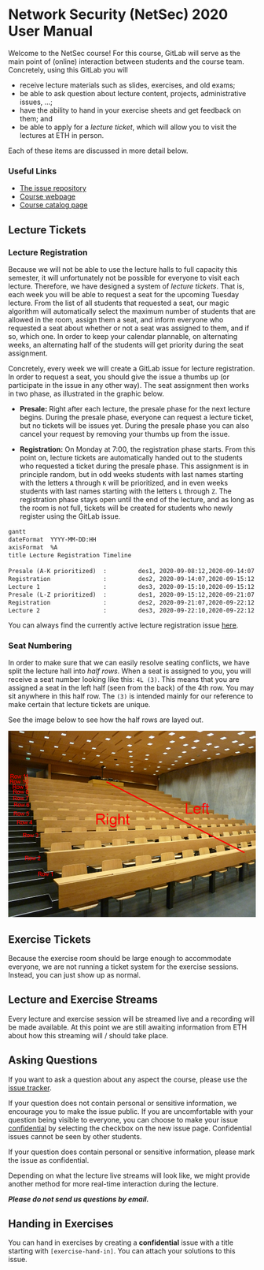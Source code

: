 # Network Security (NetSec) 2020 User Manual

Welcome to the NetSec course! For this course, GitLab will serve as the main point of (online) interaction between
students and the course team. Concretely, using this GitLab you will

- receive lecture materials such as slides, exercises, and old exams;
- be able to ask question about lecture content, projects, administrative issues, ...;
- have the ability to hand in your exercise sheets and get feedback on them; and
- be able to apply for a _lecture ticket_, which will allow you to visit the lectures at ETH in person.

Each of these items are discussed in more detail below.

### Useful Links

- [The issue repository](https://gitlab.inf.ethz.ch/PRV-PERRIG/netsec-course/netsec-2020-issues/-/issues)
- [Course webpage](https://netsec.ethz.ch/courses/netsec-2020/)
- [Course catalog page](http://vvz.ethz.ch/Vorlesungsverzeichnis/lerneinheit.view?lerneinheitId=141460&semkez=2020W&ansicht=KATALOGDATEN)

## Lecture Tickets

### Lecture Registration

Because we will not be able to use the lecture halls to full capacity this semester, it will unfortunately not be
possible for everyone to visit each lecture. Therefore, we have designed a system of _lecture tickets_. That is, each
week you will be able to request a seat for the upcoming Tuesday lecture. From the list of all students that requested a
seat, our magic algorithm will automatically select the maximum number of students that are allowed in the room, assign
them a seat, and inform everyone who requested a seat about whether or not a seat was assigned to them, and if so, which
one. In order to keep your calendar plannable, on alternating weeks, an alternating half of the students will get
priority during the seat assignment.

Concretely, every week we will create a GitLab issue for lecture registration. In order to request a seat, you should
give the issue a thumbs up (or participate in the issue in any other way). The seat assignment then works in two phase,
as illustrated in the graphic below.

- **Presale:** Right after each lecture, the presale phase for the next lecture begins. During the presale phase,
  everyone can request a lecture ticket, but no tickets will be issues yet. During the presale phase you can also cancel
  your request by removing your thumbs up from the issue.

- **Registration:** On Monday at 7:00, the registration phase starts. From this point on, lecture tickets are
  automatically handed out to the students who requested a ticket during the presale phase. This assignment is in
  principle random, but in odd weeks students with last names starting with the letters `A` through `K` will be
  prioritized, and in even weeks students with last names starting with the letters `L` through `Z`. The registration
  phase stays open until the end of the lecture, and as long as the room is not full, tickets will be created for
  students who newly register using the GitLab issue.

```mermaid
gantt
dateFormat  YYYY-MM-DD:HH
axisFormat  %A
title Lecture Registration Timeline

Presale (A-K prioritized)  :         des1, 2020-09-08:12,2020-09-14:07
Registration               :         des2, 2020-09-14:07,2020-09-15:12
Lecture 1                  :         des3, 2020-09-15:10,2020-09-15:12
Presale (L-Z prioritized)  :         des1, 2020-09-15:12,2020-09-21:07
Registration               :         des2, 2020-09-21:07,2020-09-22:12
Lecture 2                  :         des3, 2020-09-22:10,2020-09-22:12
```

You can always find the currently active lecture registration issue
[here](https://gitlab.inf.ethz.ch/PRV-PERRIG/netsec-course/netsec-2020-issues/-/issues?label_name%5B%5D=lecture-registration).

### Seat Numbering

In order to make sure that we can easily resolve seating conflicts, we have split the lecture hall into _half rows_.
When a seat is assigned to you, you will receive a seat number looking like this: `4L (3)`. This means that
you are assigned a seat in the left half (seen from the back) of the 4th row. You may sit anywhere in this half row.
The `(3)` is intended mainly for our reference to make certain that lecture tickets are unique.

See the image below to see how the half rows are layed out.

![CHN C 14 room layout](chn_c_14_annotated.jpg)

## Exercise Tickets

Because the exercise room should be large enough to accommodate everyone, we are not running a ticket system for the
exercise sessions. Instead, you can just show up as normal.

## Lecture and Exercise Streams

Every lecture and exercise session will be streamed live and a recording will be made available. At this point we are
still awaiting information from ETH about how this streaming will / should take place.

## Asking Questions

If you want to ask a question about any aspect the course, please use the [issue
tracker](https://gitlab.inf.ethz.ch/PRV-PERRIG/netsec-course/netsec-2020-issues/-/issues).

If your question does not contain personal or sensitive information, we encourage you to make the issue public. If you
are uncomfortable with your question being visible to everyone, you can choose to make your issue
[confidential](https://docs.gitlab.com/ee/user/project/issues/confidential_issues.html) by selecting the checkbox on the
new issue page. Confidential issues cannot be seen by other students.

If your question does contain personal or sensitive information, please mark the issue as confidential.

Depending on what the lecture live streams will look like, we might provide another method for more real-time interaction
during the lecture.

***Please do not send us questions by email.***

## Handing in Exercises

You can hand in exercises by creating a **confidential** issue with a title starting with `[exercise-hand-in]`. You can
attach your solutions to this issue.
